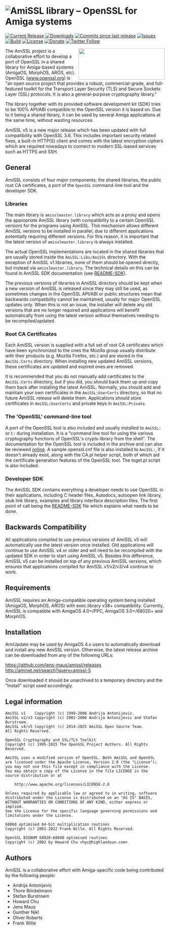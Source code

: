 # ![AmiSSL library – OpenSSL for Amiga systems](https://www.ibrowse-dev.net/images/amissl.png)

[![Current Release](https://img.shields.io/github/release/jens-maus/amissl.svg)](https://github.com/jens-maus/amissl/releases/latest)
[![Downloads](https://img.shields.io/github/downloads/jens-maus/amissl/latest/total.svg)](https://github.com/jens-maus/amissl/releases/latest)
[![Commits since last release](https://img.shields.io/github/commits-since/jens-maus/amissl/latest.svg)](https://github.com/jens-maus/amissl/releases/latest)
[![Issues](https://img.shields.io/github/issues/jens-maus/amissl.svg)](https://github.com/jens-maus/amissl/issues)
[![Build](https://github.com/jens-maus/amissl/workflows/CI/badge.svg)](https://github.com/jens-maus/amissl/actions)
[![License](http://img.shields.io/:license-Apache_2.0-blue.svg?style=flat)](https://www.apache.org/licenses/LICENSE-2.0)
[![Donate](https://img.shields.io/badge/donate-PayPal-green.svg)](https://www.paypal.com/donate/?hosted_button_id=KSG49RVGY8AG2)
[![Twitter Follow](https://img.shields.io/twitter/follow/amigassl?style=social)](https://twitter.com/amigassl)

<a href="https://www.ibrowse-dev.net/"><img src="https://www.ibrowse-dev.net/images/sponsor.png" width="272" height="99" align="right" border="0" /></a>

The AmiSSL project is a collaborative effort to develop a port of OpenSSL
in a shared library for Amiga-based systems (AmigaOS, MorphOS, AROS, etc).
OpenSSL (www.openssl.org) is "an open source project that provides a
robust, commercial-grade, and full-featured toolkit for the Transport
Layer Security (TLS) and Secure Sockets Layer (SSL) protocols. It is also
a general-purpose cryptography library."

The library together with its provided software development kit (SDK) tries
to be 100% API/ABI compatible to the OpenSSL version it is based on. Due to
it being a shared library, it can be used by several Amiga applications at
the same time, without wasting resources.

AmiSSL v5 is a new major release which has been updated with full
compatibility with OpenSSL 3.6. This includes important security related
fixes, a built-in HTTP(S) client and comes with the latest encryption
ciphers which are required nowadays to connect to modern SSL-based services
such as HTTPS and SSH.

## General

AmiSSL consists of four major components: the shared libraries, the public
root CA certificates, a port of the `OpenSSL` command-line tool and the
developer SDK.

### Libraries

The main library is `amisslmaster.library` which acts as a proxy and opens
the appropriate AmiSSL library (with compatibility to a certain OpenSSL
version) for the programs using AmiSSL. This mechanism allows different
AmiSSL versions to be installed in parallel, due to different applications
potentially requiring different versions. For this reason, it is important
that the latest version of `amisslmaster.library` is always installed.

The actual OpenSSL implementations are located in the shared libraries that
are usually stored inside the `AmiSSL:Libs/AmiSSL` directory. With the
exception of AmiSSL v1 libraries, none of them should be opened directly,
but instead via `amisslmaster.library`. The technical details on this can be
found in AmiSSL SDK documentation (see [README-SDK](dist/README-SDK)).

The previous versions of libraries in AmiSSL directory should be kept when a
new version of AmiSSL is released since they may still be used, as sometimes
changes in the OpenSSL API/ABI or public structures mean that backwards
compatibility cannot be maintained, usually for major OpenSSL updates only.
When this is not an issue, the installer will delete any old versions that
are no longer required and applications will benefit automatically from using
the latest version without themselves needing to be recompiled/updated.

### Root CA Certificates

Each AmiSSL version is supplied with a full set of root CA certificates
which have been synchronized to the ones the Mozilla group usually distribute
with their products (e.g. Mozilla Firefox, etc.) and are stored in the
`AmiSSL:Certs` directory. When installing new updated AmiSSL versions, these
certificates are updated and expired ones are removed.

It is recommended that you do not manually add certificates to the
`AmiSSL:Certs` directory, but if you did, you should back them up and copy
them back after installing the latest AmiSSL. Normally, you should add and
maintain your own certificates in the `AmiSSL:UserCerts` directory, so that
no future AmiSSL release will delete them. Applications should store
certificates in `AmiSSL:UserCerts` and private keys in `AmiSSL:Private`.

### The 'OpenSSL' command-line tool

A port of the OpenSSL tool is also included and usually installed to `AmiSSL:`
or `C:` during installation. It is a "command line tool for using the various
cryptography functions of OpenSSL's crypto library from the shell". The
documentation for the OpenSSL tool is included in the archive and can also
be reviewed [online](https://www.openssl.org/docs/man3.6/man1/openssl.html).
A sample openssl.cnf file is also installed to `AmiSSL:`, if it doesn't already
exist, along with the CA.pl helper script, both of which aid the certificate
generation features of the OpenSSL tool. The tsget.pl script is also included.

### Developer SDK

The AmiSSL SDK contains everything a developer needs to use OpenSSL in their
applications, including C header files, Autodocs, autoopen link library,
stub link library, examples and library interface description files. The first
point of call being the [README-SDK](dist/README-SDK) file which explains what needs to be done.

## Backwards Compatibility

All applications compiled to use previous versions of AmiSSL v5 will
automatically use the latest version once installed. Old applications will
continue to use AmiSSL v4 or older and will need to be recompiled with the
updated SDK in order to start using AmiSSL v5. Besides this difference,
AmiSSL v5 can be installed on top of any previous AmiSSL versions, which
ensures that applications compiled for AmiSSL v1/v2/v3/v4 continue to work.

## Requirements

AmiSSL requires an Amiga-compatible operating system being installed (AmigaOS,
MorphOS, AROS) with exec.library v38+ compatibility. Currently, AmiSSL is
compatible with AmigaOS 4.0+/PPC, AmigaOS 3.0+/68020+ and MorphOS.

## Installation

AmiUpdate may be used by AmigaOS 4.x users to automatically download and install
any new AmiSSL version. Otherwise, the latest release archive can be downloaded
from any of the following URLs:

  https://github.com/jens-maus/amissl/releases  
  http://aminet.net/search?query=amissl-5

Once downloaded it should be unarchived to a temporary directory and the "Install"
script used accordingly.

## Legal information

```
AmiSSL v1    Copyright (c) 1999-2006 Andrija Antonijevic.
AmiSSL v2/v3 Copyright (c) 2002-2006 Andrija Antonijevic and Stefan Burstroem.
AmiSSL v4/v5 Copyright (c) 2014-2025 AmiSSL Open Source Team.
All Rights Reserved.

OpenSSL Cryptography and SSL/TLS Toolkit
Copyright (c) 1995-2025 The OpenSSL Project Authors. All Rights Reserved.

AmiSSL uses a modified version of OpenSSL. Both AmiSSL and OpenSSL
are licensed under the Apache License, Version 2.0 (the "License");
you may not use this file except in compliance with the License.
You may obtain a copy of the License in the file LICENSE in the
source distribution or at

    http://www.apache.org/licenses/LICENSE-2.0

Unless required by applicable law or agreed to in writing, software
distributed under the License is distributed on an "AS IS" BASIS,
WITHOUT WARRANTIES OR CONDITIONS OF ANY KIND, either express or implied.
See the License for the specific language governing permissions and
limitations under the License.

68060 optimised 64-bit multiplication routines
Copyright (c) 2001-2022 Frank Wille. All Rights Reserved.

OpenSSL BIGNUM 68020-68040 optimised routines
Copyright (c) 2002 by Howard Chu <hyc@highlandsun.com>
```

## Authors

AmiSSL is a collaborative effort with Amiga-specific code being contributed by
the following people:

- Andrija Antonijevic
- Thore Böckelmann
- Stefan Burstroem
- Howard Chu
- Jens Maus
- Gunther Nikl
- Oliver Roberts
- Frank Wille

